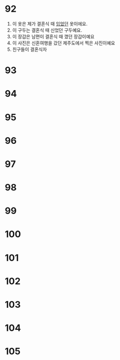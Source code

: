 # 92
1. 이 옷은 제가 결혼식 때 <u>입었던</u> 옷이에요.
2. 이 구두는 결혼식 때 신었던 구두예요.
3. 이 장갑은 남편이 결혼식 때 꼈던 장갑이예요
4. 이 사진은 신혼여행을 갔던 제주도에서 찍은 사진이예요
5. 친구들이 결혼식자

# 93
# 94
# 95
# 96
# 97
# 98
# 99
# 100
# 101
# 102
# 103
# 104
# 105